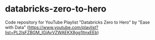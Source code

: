 # databricks-zero-to-hero
Code repository for YouTube Playlist "Databricks Zero to Hero" by "Ease with Data" (https://www.youtube.com/playlist?list=PL2IsFZBGM_IGiAvVZWAEKX8gg1ItnxEEb)
